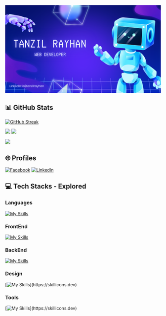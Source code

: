 <a href="">
<img src="./images/Profile-Cover.png" />
</a>

## 📊 GitHub Stats

[![GitHub Streak](https://github-readme-streak-stats.herokuapp.com?user=tanzilrayhan&theme=tokyonight&hide_border=true)](https://git.io/streak-stats)

![](http://github-profile-summary-cards.vercel.app/api/cards/stats?username=tanzilrayhan&theme=tokyonight) ![](http://github-profile-summary-cards.vercel.app/api/cards/productive-time?username=tanzilrayhan&theme=tokyonight&utcOffset=8)

![](http://github-profile-summary-cards.vercel.app/api/cards/profile-details?username=tanzilrayhan&theme=tokyonight)





## 🌐 Profiles


[![Facebook](https://img.shields.io/badge/Facebook-%231877F2.svg?logo=Facebook&logoColor=white)](https://facebook.com/tanzilrayhan2001)  [![LinkedIn](https://img.shields.io/badge/LinkedIn-%230077B5.svg?logo=linkedin&logoColor=white)](https://linkedin.com/in/tanzilrayhan) 

## 💻 Tech Stacks - Explored

### Languages 
[![My Skills](https://skillicons.dev/icons?i=c,cpp,java,js,py)](https://skillicons.dev)
### FrontEnd 
[![My Skills](https://skillicons.dev/icons?i=react,js,html,css,bootstrap,tailwind,materialui)](https://skillicons.dev)
### BackEnd 
[![My Skills](https://skillicons.dev/icons?i=nodejs,express,mongo,firebase,mysql)](https://skillicons.dev)
### Design 
[![My Skills](https://skillicons.dev/icons?i=figma,photoshop,illustrator,)](https://skillicons.dev)
### Tools 
[![My Skills](https://skillicons.dev/icons?i=git,github,vscode,)](https://skillicons.dev)



<!--
**TanzilRayhan/TanzilRayhan** is a ✨ _special_ ✨ repository because its `README.md` (this file) appears on your GitHub profile.

Here are some ideas to get you started:

- 🔭 I’m currently working on ...
- 🌱 I’m currently learning ...
- 👯 I’m looking to collaborate on ...
- 🤔 I’m looking for help with ...
- 💬 Ask me about ...
- 📫 How to reach me: ...
- 😄 Pronouns: ...
- ⚡ Fun fact: ...
-->
